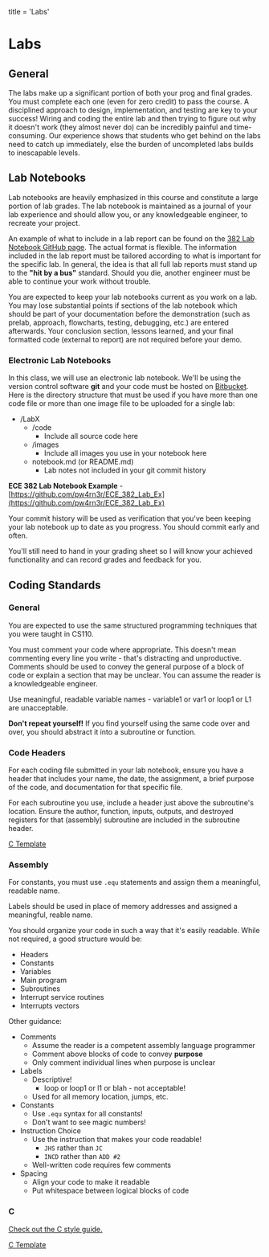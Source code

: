 title = 'Labs'

# Labs

## General

The labs make up a significant portion of both your prog and final grades.  You must complete each one (even for zero credit) to pass the course.  A disciplined approach to design, implementation, and testing are key to your success!  Wiring and coding the entire lab and then trying to figure out why it doesn't work (they almost never do) can be incredibly painful and time-consuming.  Our experience shows that students who get behind on the labs need to catch up immediately, else the burden of uncompleted labs builds to inescapable levels.

## Lab Notebooks

Lab notebooks are heavily emphasized in this course and constitute a large portion of lab grades.  The lab notebook is maintained as a journal of your lab experience and should allow you, or any knowledgeable engineer, to recreate your project.

An example of what to include in a lab report can be found on the [382 Lab Notebook GitHub page](https://github.com/pw4rn3r/ECE_382_Lab_Ex/tree/master/CompEx1).  The actual format is flexible.  The information included in the lab report must be tailored according to what is important for the specific lab.  In general, the idea is that all full lab reports must stand up to the **"hit by a bus"** standard.  Should you die, another engineer must be able to continue your work without trouble.

You are expected to keep your lab notebooks current as you work on a lab.  You may lose substantial points if sections of the lab notebook which should be part of your documentation before the demonstration (such as prelab, approach, flowcharts, testing, debugging, etc.) are entered afterwards.  Your conclusion section, lessons learned, and your final formatted code (external to report) are not required before your demo.


### Electronic Lab Notebooks

In this class, we will use an electronic lab notebook.  We'll be using the version control software **git** and your code must be hosted on [Bitbucket](http://bitbucket.org).  Here is the directory structure that must be used if you have more than one code file or more than one image file to be uploaded for a single lab:

- /LabX
    - /code
        - Include all source code here
    - /images
        - Include all images you use in your notebook here
    - notebook.md (or README.md)
        - Lab notes not included in your git commit history

**ECE 382 Lab Notebook Example** - [https://github.com/pw4rn3r/ECE_382_Lab_Ex](https://github.com/pw4rn3r/ECE_382_Lab_Ex)

Your commit history will be used as verification that you've been keeping your lab notebook up to date as you progress.  You should commit early and often.

You'll still need to hand in your grading sheet so I will know your achieved functionality and can record grades and feedback for you.

## Coding Standards

### General

You are expected to use the same structured programming techniques that you were taught in CS110.

You must comment your code where appropriate.  This doesn't mean commenting every line you write - that's distracting and unproductive.  Comments should be used to convey the general purpose of a block of code or explain a section that may be unclear.  You can assume the reader is a knowledgeable engineer.

Use meaningful, readable variable names - variable1 or var1 or loop1 or L1 are unacceptable.

**Don't repeat yourself!**  If you find yourself using the same code over and over, you should abstract it into a subroutine or function.

### Code Headers

For each coding file submitted in your lab notebook, ensure you have a header that includes your name, the date, the assignment, a brief purpose of the code, and documentation for that specific file.

For each subroutine you use, include a header just above the subroutine's location.  Ensure the author, function, inputs, outputs, and destroyed registers for that (assembly) subroutine are included in the subroutine header.

[C Template](main_template.c)

### Assembly

For constants, you must use `.equ` statements and assign them a meaningful, readable name.

Labels should be used in place of memory addresses and assigned a meaningful, reable name.

You should organize your code in such a way that it's easily readable.  While not required, a good structure would be:

- Headers
- Constants
- Variables
- Main program
- Subroutines
- Interrupt service routines
- Interrupts vectors

Other guidance:

- Comments
    - Assume the reader is a competent assembly language programmer
    - Comment above blocks of code to convey **purpose**
    - Only comment individual lines when purpose is unclear
- Labels
    - Descriptive!
        - loop or loop1 or l1 or blah - not acceptable!
    - Used for all memory location, jumps, etc. 
- Constants
    - Use `.equ` syntax for all constants!
    - Don't want to see magic numbers!
- Instruction Choice
    - Use the instruction that makes your code readable!
        - `JHS` rather than `JC`
        - `INCD` rather than `ADD #2`
    - Well-written code requires few comments
- Spacing
    - Align your code to make it readable
    - Put whitespace between logical blocks of code

### C

[Check out the C style guide.](c_style_guide.html)

[C Template](main_template.c)